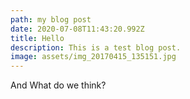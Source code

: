 ```yaml
---
path: my blog post
date: 2020-07-08T11:43:20.992Z
title: Hello
description: This is a test blog post.
image: assets/img_20170415_135151.jpg
---
```

And What do we think?